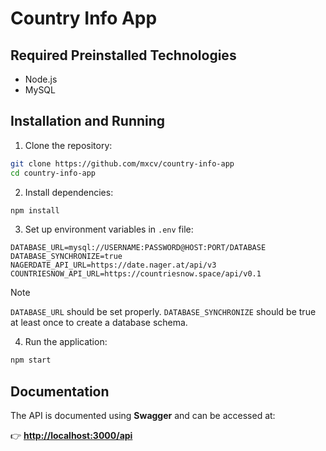 # Country Info App

## Required Preinstalled Technologies
- Node.js
- MySQL

## Installation and Running
1. Clone the repository:
```bash
git clone https://github.com/mxcv/country-info-app
cd country-info-app
```
2. Install dependencies:
```bash
npm install
```
3. Set up environment variables in `.env` file:
```plaintext
DATABASE_URL=mysql://USERNAME:PASSWORD@HOST:PORT/DATABASE
DATABASE_SYNCHRONIZE=true
NAGERDATE_API_URL=https://date.nager.at/api/v3
COUNTRIESNOW_API_URL=https://countriesnow.space/api/v0.1
```
> [!NOTE]
> `DATABASE_URL` should be set properly. `DATABASE_SYNCHRONIZE` should be true at least once to create a database schema.
4. Run the application:
 ```bash
 npm start
 ```
## Documentation
The API is documented using **Swagger** and can be accessed at:

👉 **[http://localhost:3000/api](http://localhost:3000/api)**
